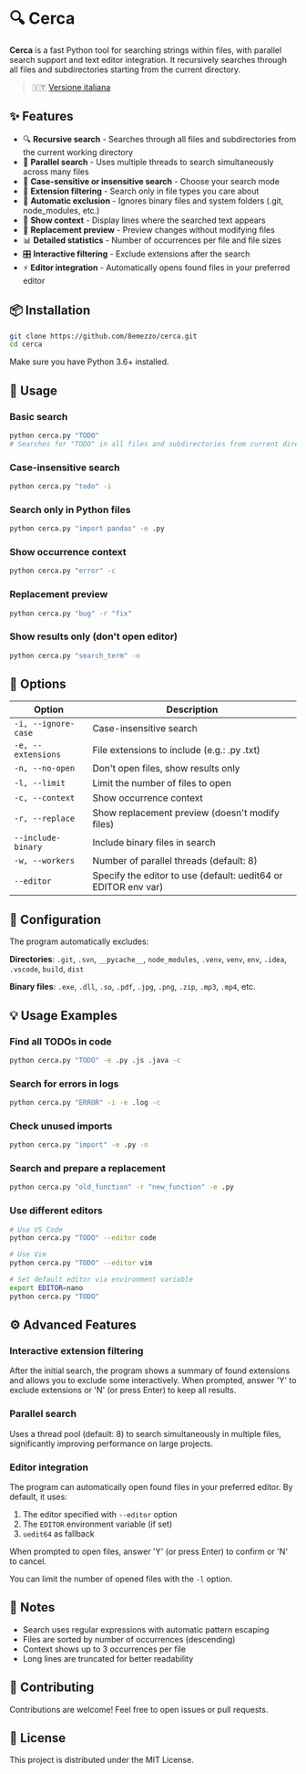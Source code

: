 # 🔍 Cerca

**Cerca** is a fast Python tool for searching strings within files, with parallel search support and text editor integration. It recursively searches through all files and subdirectories starting from the current directory.

> 🇮🇹 [Versione italiana](README.it.md)

## ✨ Features

- 🔍 **Recursive search** - Searches through all files and subdirectories from the current working directory
- 🚀 **Parallel search** - Uses multiple threads to search simultaneously across many files
- 🎯 **Case-sensitive or insensitive search** - Choose your search mode
- 📁 **Extension filtering** - Search only in file types you care about
- 🚫 **Automatic exclusion** - Ignores binary files and system folders (.git, node_modules, etc.)
- 📝 **Show context** - Display lines where the searched text appears
- 🔄 **Replacement preview** - Preview changes without modifying files
- 📊 **Detailed statistics** - Number of occurrences per file and file sizes
- 🎛️ **Interactive filtering** - Exclude extensions after the search
- ⚡ **Editor integration** - Automatically opens found files in your preferred editor

## 📦 Installation

```bash
git clone https://github.com/8emezzo/cerca.git
cd cerca
```

Make sure you have Python 3.6+ installed.

## 🚀 Usage

### Basic search
```bash
python cerca.py "TODO"
# Searches for "TODO" in all files and subdirectories from current directory
```

### Case-insensitive search
```bash
python cerca.py "todo" -i
```

### Search only in Python files
```bash
python cerca.py "import pandas" -e .py
```

### Show occurrence context
```bash
python cerca.py "error" -c
```

### Replacement preview
```bash
python cerca.py "bug" -r "fix"
```

### Show results only (don't open editor)
```bash
python cerca.py "search_term" -n
```

## 🎯 Options

| Option | Description |
|--------|-------------|
| `-i, --ignore-case` | Case-insensitive search |
| `-e, --extensions` | File extensions to include (e.g.: .py .txt) |
| `-n, --no-open` | Don't open files, show results only |
| `-l, --limit` | Limit the number of files to open |
| `-c, --context` | Show occurrence context |
| `-r, --replace` | Show replacement preview (doesn't modify files) |
| `--include-binary` | Include binary files in search |
| `-w, --workers` | Number of parallel threads (default: 8) |
| `--editor` | Specify the editor to use (default: uedit64 or EDITOR env var) |

## 🔧 Configuration

The program automatically excludes:

**Directories**: `.git`, `.svn`, `__pycache__`, `node_modules`, `.venv`, `venv`, `env`, `.idea`, `.vscode`, `build`, `dist`

**Binary files**: `.exe`, `.dll`, `.so`, `.pdf`, `.jpg`, `.png`, `.zip`, `.mp3`, `.mp4`, etc.

## 💡 Usage Examples

### Find all TODOs in code
```bash
python cerca.py "TODO" -e .py .js .java -c
```

### Search for errors in logs
```bash
python cerca.py "ERROR" -i -e .log -c
```

### Check unused imports
```bash
python cerca.py "import" -e .py -n
```

### Search and prepare a replacement
```bash
python cerca.py "old_function" -r "new_function" -e .py
```

### Use different editors
```bash
# Use VS Code
python cerca.py "TODO" --editor code

# Use Vim
python cerca.py "TODO" --editor vim

# Set default editor via environment variable
export EDITOR=nano
python cerca.py "TODO"
```

## ⚙️ Advanced Features

### Interactive extension filtering
After the initial search, the program shows a summary of found extensions and allows you to exclude some interactively. When prompted, answer 'Y' to exclude extensions or 'N' (or press Enter) to keep all results.

### Parallel search
Uses a thread pool (default: 8) to search simultaneously in multiple files, significantly improving performance on large projects.

### Editor integration
The program can automatically open found files in your preferred editor. By default, it uses:
1. The editor specified with `--editor` option
2. The `EDITOR` environment variable (if set)
3. `uedit64` as fallback

When prompted to open files, answer 'Y' (or press Enter) to confirm or 'N' to cancel.

You can limit the number of opened files with the `-l` option.

## 📝 Notes

- Search uses regular expressions with automatic pattern escaping
- Files are sorted by number of occurrences (descending)
- Context shows up to 3 occurrences per file
- Long lines are truncated for better readability

## 🤝 Contributing

Contributions are welcome! Feel free to open issues or pull requests.

## 📄 License

This project is distributed under the MIT License.